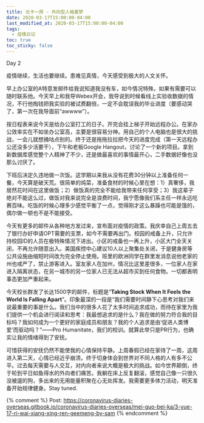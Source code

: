```yaml
---
title: 北卡一周 - 外向型人格噩梦
date: 2020-03-17T15:00:00-04:00
last_modified_at: 2020-03-17T15:00:00-04:00
tags:
  - 疫情日记
toc: true
toc_sticky: false
---
```


Day 2

疫情继续，生活也要继续。患难见真情，今天感受到极大的人文关怀。 

<!--more-->

早上办公室的A特意发邮件给我说知道我没有车，如今情况特殊，如果有需要可以随时联系他。今天早上和我导Webex开会，我导说到时候看线上实验收数据的情况，不行他掏钱把我实验的被试费翻倍，一定不会耽误我的毕业进度（要感动哭了，第一次在我导面前“awwww”）。

按日程表来说今天是给办公室打工的日子。开完会挂上梯子开始远程办公。在家办公效率实在不如坐办公室高，主要是很容易分神。用自己的个人电脑也是很大的挑战，一会儿就想捅咕点别的。终于还是拖拖拉拉把今天的进度完成（第一天远程办公还没多少活要干），下午和老板Google Hangout，讨论了一个新的项目。拿到新数据库感觉整个人精神了不少，还是做最喜欢的事情最开心，二手数据好像也没那么讨厌了。

下班后决定久违地做一次饭。这学期以来我从没有花费30分钟以上准备任何一餐，今天算是破天荒。很简单的炖菜，准备食材的时候心里在想：1）真奢侈，我居然花时间在这里做饭；2）做饭真的完全不能给我带来任何享受；3）我这辈子绝对不能这么过，做饭对我来说完全是浪费时间，我宁愿像我们系主任一样永远吃赛百味。吃饭的时候心理多少感觉平衡了一点，觉得刚才这么暴躁也可能是饿的，偶尔做一顿也不是不能接受。

今天有更多的邮件从各种地方发过来，宣布面对疫情的政策。我庆幸自己上周五去了银行办好申请OPT需要的支票，如今不需要再出门。校园的戒备上升，只允许持校园ID的人员在极特殊情况下进出。小区的戒备也一再上升，小区大门全天关闭，不再允许随意出入。美国疾控中心建议10人以上聚集处关闭，于是健身房等公共设施由缩短时间改为完全停止使用。班里的欧洲同学在群里发消息说他老家的州也戒严了，禁止游客进入。室友家人在加州，情况比这里差很多，一位家人在家进入隔离状态，在另一城市的另一位家人已无法从超市买到任何食物。一切都表明事态更加严重起来。

今天校长群发了长达1500字的邮件，标题是“**Taking Stock When It Feels the World Is Falling Apart**”。印象最深的一段是“我们需要时间静下心思考对我们来说最重要的事是什么。我们当中的很多人花了太多时间追求成功，而待在家里为我们提供一个机会进行阅读和思考：我最想追求的是什么？我在做的努力符合我的目标吗？我如何成为一个更好的家庭成员和朋友？我的个人追求是由‘促进人类博爱’而驱动吗？”——Pro Humanitate，我们的校训。就算此举只是PR行为，也确实让我的情绪得到了安抚。

可惜获得的安抚仍然不能使我的心情保持平静。上周春假已经在家待了一周，这周进入第二天，心情已经近乎崩溃。终于切身体会到世界对不同人格的人有多不公平。过去每天需要与人交互，对内向者来说大概是极大的挑战。如今世界颠倒，终于轮到平日如鱼得水的外向者们痛苦。我躺在床上反复翻滚，感觉自己像一只很久没被遛的狗，多出来的无用能量积聚在心无处挥发。我需要更多体力活动，明天准备开始规律健身。Stay tuned.

{% comment %}
Post: https://coronavirus-diaries-overseas.gitbook.io/coronavirus-diaries-overseas/mei-guo-bei-ka/3-yue-17-ri-wai-xiang-xing-ren-geemeng-by-sam
{% endcomment %}
